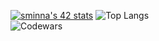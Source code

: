 [![sminna's 42 stats](https://badge42.vercel.app/api/v2/cl1w95zdm004509l0xoepc7zn/stats?cursusId=21&coalitionId=103)](https://github.com/JaeSeoKim/badge42)
![Top Langs](https://github-readme-stats.vercel.app/api/top-langs/?username=sminna18&layout=&card_width=495&theme=radical)<br>
![Codewars](https://www.codewars.com/users/sminna18/badges/large/?viewBox="0,0,495,40") <br>

